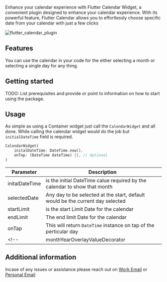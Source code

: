 <!--
This README describes the package. If you publish this package to pub.dev,
this README's contents appear on the landing page for your package.

For information about how to write a good package README, see the guide for
[writing package pages](https://dart.dev/guides/libraries/writing-package-pages).

For general information about developing packages, see the Dart guide for
[creating packages](https://dart.dev/guides/libraries/create-library-packages)
and the Flutter guide for
[developing packages and plugins](https://flutter.dev/developing-packages).
-->

Enhance your calendar experience with Flutter Calendar Widget, a convenient plugin designed to enhance your calendar experience. With its powerful feature, Flutter Calendar allows you to effortlessly choose specific date from your calendar with just a few clicks

![flutter_calendar_plugin](https://github.com/saadjavaidalvi-weoveri/flutter_calendar/assets/85175211/3ed8ec1c-c731-4613-947d-92c0c98c81e4)

## Features

You can use the calendar in your code for the either selecting a month or selecting a single day for any thing.


## Getting started

TODO: List prerequisites and provide or point to information on how to
start using the package.

## Usage

As simple as using a Container widget just call the `CalendarWidget` and all done.
While calling the calendar widget would do the job but `initialDateTime` field is required.

```dart
CalendarWidget(
    initalDateTime: DateTime.now(),
    onTap: (DateTime dateTime) {}, // Optional
)
```

|Parameter|Description|
|-----------------------------------|--------------------------------------|
|initalDateTime   |is the initial DateTime calue required by the calendar to show that month|
|selectedDate    |Any day to be selected at the start, default would be the current day selected|
|startLimit      |is the start Limit Date for the calendar|
|endLimit |The end limit Date for the calendar|
|onTap |This will return `DateTime` instance on tap of the perticular day|
<!-- |monthYearOverlayValueDecorator |This is the decorator for the overlay that will have the option for selecting month or year while tapping from the header month name text in the main calendar| -->

## Additional information

Incase of any issues or assistance please reach out on [Work Email](mailto:saad@we-over-i.com?subject=[Gilab]%20Source%Files%20for%20Wild) or [Personal Email](mailto:saadjavaidalvi@gmail.com?subject=[Gilab]%20Source%Files%20for%20Wild)
